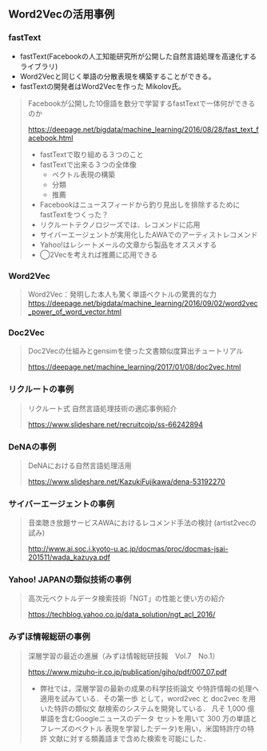 ## Word2Vecの活用事例

### fastText

* fastText(Facebookの人工知能研究所が公開した自然言語処理を高速化するライブラリ)
 * Word2Vecと同じく単語の分散表現を構築することができる。
 * fastTextの開発者はWord2Vecを作った Mikolov氏。

> Facebookが公開した10億語を数分で学習するfastTextで一体何ができるのか
>
>  https://deepage.net/bigdata/machine_learning/2016/08/28/fast_text_facebook.html
>
> * fastTextで取り組める３つのこと
>  * fastTextで出来る３つの全体像
>    * ベクトル表現の構築
>    * 分類
>    * 推薦
>  * Facebookはニュースフィードから釣り見出しを排除するためにfastTextをつくった？
>  * リクルートテクノロジーズでは、レコメンドに応用
>  * サイバーエージェントが実用化したAWAでのアーティストレコメンド
>  * Yahoo!はレシートメールの文章から製品をオススメする
>  * ◯2Vecを考えれば推薦に応用できる

### Word2Vec

> Word2Vec：発明した本人も驚く単語ベクトルの驚異的な力
> https://deepage.net/bigdata/machine_learning/2016/09/02/word2vec_power_of_word_vector.html

### Doc2Vec

> Doc2Vecの仕組みとgensimを使った文書類似度算出チュートリアル
>
> https://deepage.net/machine_learning/2017/01/08/doc2vec.html

### リクルートの事例

> リクルート式 自然言語処理技術の適応事例紹介
>
> https://www.slideshare.net/recruitcojp/ss-66242894

### DeNAの事例

> DeNAにおける自然言語処理活用
>
> https://www.slideshare.net/KazukiFujikawa/dena-53192270

### サイバーエージェントの事例

> 音楽聴き放題サービスAWAにおけるレコメンド手法の検討
(artist2vecの試み)
>
> http://www.ai.soc.i.kyoto-u.ac.jp/docmas/proc/docmas-jsai-201511/wada_kazuya.pdf

### Yahoo! JAPANの類似技術の事例

> 高次元ベクトルデータ検索技術「NGT」の性能と使い方の紹介
>
> https://techblog.yahoo.co.jp/data_solution/ngt_acl_2016/

### みずほ情報総研の事例

> 深層学習の最近の進展（みずほ情報総研技報 Vol.7 No.1）
>
> https://www.mizuho-ir.co.jp/publication/giho/pdf/007_07.pdf
>
> * 弊社では，深層学習の最新の成果の科学技術論文 や特許情報の処理へ適用を試みている．その第一歩 として，word2vec と doc2vec を用いた特許の類似文 献検索のシステムを開発している．  凡そ 1,000 億単語を含むGoogleニュースのデータ セットを用いて 300 万の単語とフレーズのベクトル 表現を学習したデータ)を用い，米国特許庁の特許 文献に対する類義語まで含めた検索を可能にした．
